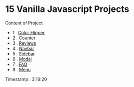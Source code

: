 # 15 Vanilla Javascript Projects

Content of Project

- 1 .  [Color Flipper](/01-color-flipper/ReadMe.md)
- 2 .  [Counter](/02-counter/ReadMe.md)
- 3 .  [Reviews](/03-reviews/ReadMe.md)
- 4 .  [Navbar](/04-navbar/ReadMe.md)
- 5 .  [Sidebar](/05-sidebar/ReadMe.md)
- 6 .  [Modal](/06-modal/ReadMe.md)
- 7 .  [FAQ](/07-questions/ReadMe.md)
- 8 .  [Menu](/08-menu/ReadMe.md)




Timestamp : 3:16:20
